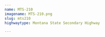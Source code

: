 ```yaml
---
name: MTS-210
imagename: MTS-210.png
slug: mts210
highwaytype: Montana State Secondary Highway

---
```

